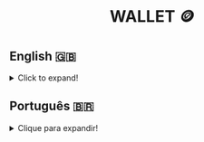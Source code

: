 <h1 align="center">WALLET 🪙</h1>

## English 🇬🇧
<details>
  <summary>Click to expand!</summary>
  
### Description 📝
Wallet is an expense-tracker with a currency converter inside, where users can add, edit, remove and visualize their spendings. All expenses are converted to BRL (Brazilian Real). This project was developed during the Front-end module at Trybe in May, 2022.

### Technologies and Tools 🔧
<img src="https://img.shields.io/badge/JavaScript-323330?style=for-the-badge&logo=javascript&logoColor=F7DF1E" alt="js-logo"/>
<img src="https://img.shields.io/badge/React-20232A?style=for-the-badge&logo=react&logoColor=61DAFB" alt="react-logo"/>
<img src="https://img.shields.io/badge/React_Router-CA4245?style=for-the-badge&logo=react-router&logoColor=white" alt="router-logo"/>
<img src="https://img.shields.io/badge/Redux-593D88?style=for-the-badge&logo=redux&logoColor=white" alt="redux-logo"/>
<img src="https://img.shields.io/badge/CSS3-1572B6?style=for-the-badge&logo=css3&logoColor=white" alt="css-logo"/>
<img src="https://img.shields.io/badge/Vercel-000000?style=for-the-badge&logo=vercel&logoColor=white" alt="vercel-logo"/>

Wallet was developed using **Javascript** and the **React** library. **React Router** was used to promote page navigation without page refresh and the **Redux** library made it possible to centralize and manage the application's state. Later on, I used **CSS3** for style and positioning and **Vercel** for this page's deployment.   
Data for currency conversion came from [this API](https://docs.awesomeapi.com.br/api-de-moedas).

### Installation 📋
1. Create a directory using the **mkdir** command:
```
  mkdir saraivais-projects
```

2. Access the directory using the **cd** command and clone the repository:
```
  cd saraivais-projects
  git clone git@github.com:saraivais/wallet.git
```

3. Access the project directory and install it's dependencies:
```
  cd wallet
  npm i
```

4. Lastly, use the **npm start** command and access the project via browser, using the following url
```
  http://localhost:3000
```

### You can find this project [here]()!

</details>

## Português 🇧🇷
<details>
  <summary>Clique para expandir!</summary>
  
### Descrição 📝
O Wallet é um rastreador de despesas com um conversor de moeda dentro, onde os usuários podem adicionar, editar, remover e visualizar seus gastos. Todas as despesas são convertidas para BRL (Real Brasileiro). Este projeto foi desenvolvido durante o módulo Front-end no Trybe em maio de 2022.
### Tecnologias e Ferramentas 🔧
<img src="https://img.shields.io/badge/JavaScript-323330?style=for-the-badge&logo=javascript&logoColor=F7DF1E" alt="js-logo"/>
<img src="https://img.shields.io/badge/React-20232A?style=for-the-badge&logo=react&logoColor=61DAFB" alt="react-logo"/>
<img src="https://img.shields.io/badge/React_Router-CA4245?style=for-the-badge&logo=react-router&logoColor=white" alt="router-logo"/>
<img src="https://img.shields.io/badge/Redux-593D88?style=for-the-badge&logo=redux&logoColor=white" alt="redux-logo"/>
<img src="https://img.shields.io/badge/CSS3-1572B6?style=for-the-badge&logo=css3&logoColor=white" alt="css-logo"/>
<img src="https://img.shields.io/badge/Vercel-000000?style=for-the-badge&logo=vercel&logoColor=white" alt="vercel-logo"/>

Wallet foi desenvolvido usando **Javascript** e a biblioteca **React**. O **React Router** foi usado para promover a navegação sem atualização da página e a biblioteca **Redux** possibilitou centralizar e gerenciar o estado da aplicação. Mais tarde, usei **CSS3** para estilo e posicionamento e **Vercel** para fazer deploy desta página.   
Os dados para conversão de moeda vieram [desta API](https://docs.awesomeapi.com.br/api-de-moedas).

### Instalação 📋
1. Crie um diretório usando o comando **mkdir**:
```
  mkdir saraivais-projects
```

2. Acesse o diretório usando o comando **cd** e clone o repositório:
```
  cd saraivais-projects
  git clone git@github.com:saraivais/wallet.git
```

3. Acesse o diretório do projeto e instale suas dependências:
```
  cd wallet
  npm i
```

4. Por fim, use o comando **npm start** e acesse o projeto via navegador, usando a seguinte url
```
  http://localhost:3000
```
### Você pode encontrar este projeto [aqui]()!

</details>
